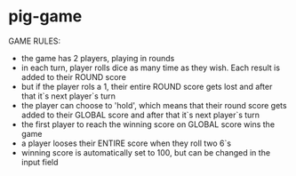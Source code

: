# pig-game
GAME RULES:
- the game has 2 players, playing in rounds
- in each turn, player rolls dice as many time as they wish. Each result is added to their ROUND score
- but if the player rols a 1, their entire ROUND score gets lost and after that it\`s next player\`s turn
- the player can choose to 'hold', which means that their round score gets added to their GLOBAL score and after that it\`s next player\`s turn
- the first player to reach the winning score on GLOBAL score wins the game
- a player looses their ENTIRE score when they roll two 6`s
- winning score is automatically set to 100, but can be changed in the input field


